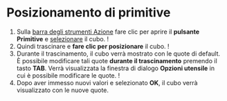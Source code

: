 # Posizionamento di primitive

1. Sulla [barra degli strumenti Azione](https://github.com/FormIt3D/autodesk-formit-360-windows-help/tree/c377e7b8a3b8e43e684321d0b7de867608d317a3/tool-library/tool-bars-extended.md) fare clic per aprire il **pulsante Primitive** e [selezionare](select-edge-face-or-object.md) il cubo. \![](<../.gitbook/assets/primitive-cube (1).png>)
2. Quindi trascinare e **fare clic per posizionare** il cubo. \![](<../.gitbook/assets/image-2- (1).png>)
3. Durante il trascinamento, il cubo verrà mostrato con le quote di default. È possibile modificare tali quote **durante il trascinamento** premendo il tasto **TAB**. Verrà visualizzata la finestra di dialogo **Opzioni utensile** in cui è possibile modificare le quote. \![](<../.gitbook/assets/image (1).png>)
4. Dopo aver immesso nuovi valori e selezionato **OK**, il cubo verrà visualizzato con le nuove quote.

